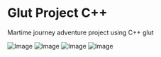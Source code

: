 # Glut Project C++
 Martime journey adventure project using C++ glut 

![Image](https://github.com/user-attachments/assets/69008ac4-256b-4740-b9e7-7274129dfe05)
![Image](https://github.com/user-attachments/assets/eb28d38f-e876-4f7b-ac7e-6716e588354a)
![Image](https://github.com/user-attachments/assets/5a41a19b-c296-4564-9054-d2c8647f63ef)
![Image](https://github.com/user-attachments/assets/87ce9189-35da-4c43-a919-34801bd38fd9)
